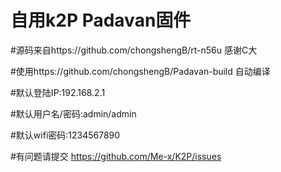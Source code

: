 # 自用k2P Padavan固件

#源码来自https://github.com/chongshengB/rt-n56u 感谢C大

#使用https://github.com/chongshengB/Padavan-build 自动编译 

#默认登陆IP:192.168.2.1

#默认用户名/密码:admin/admin

#默认wifi密码:1234567890

#有问题请提交 https://github.com/Me-x/K2P/issues
